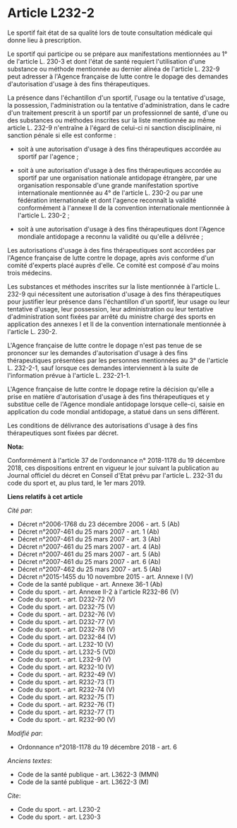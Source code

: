 # Article L232-2

Le sportif fait état de sa qualité lors de toute consultation médicale qui donne lieu à prescription.

Le sportif qui participe ou se prépare aux manifestations mentionnées au 1° de l'article L. 230-3 et dont l'état de santé
requiert l'utilisation d'une substance ou méthode mentionnée au dernier alinéa de l'article L. 232-9 peut adresser à l'Agence
française de lutte contre le dopage des demandes d'autorisation d'usage à des fins thérapeutiques.

La présence dans l'échantillon d'un sportif, l'usage ou la tentative d'usage, la possession, l'administration ou la tentative
d'administration, dans le cadre d'un traitement prescrit à un sportif par un professionnel de santé, d'une ou des substances
ou méthodes inscrites sur la liste mentionnée au même article L. 232-9 n'entraîne à l'égard de celui-ci ni sanction
disciplinaire, ni sanction pénale si elle est conforme :

- soit à une autorisation d'usage à des fins thérapeutiques accordée au sportif par l'agence ;

- soit à une autorisation d'usage à des fins thérapeutiques accordée au sportif par une organisation nationale antidopage
étrangère, par une organisation responsable d'une grande manifestation sportive internationale mentionnée au 4° de l'article
L. 230-2 ou par une fédération internationale et dont l'agence reconnaît la validité conformément à l'annexe II de la
convention internationale mentionnée à l'article L. 230-2 ;

- soit à une autorisation d'usage à des fins thérapeutiques dont l'Agence mondiale antidopage a reconnu la validité ou
qu'elle a délivrée ;

Les autorisations d'usage à des fins thérapeutiques sont accordées par l'Agence française de lutte contre le dopage, après
avis conforme d'un comité d'experts placé auprès d'elle. Ce comité est composé d'au moins trois médecins.

Les substances et méthodes inscrites sur la liste mentionnée à l'article L. 232-9 qui nécessitent une autorisation d'usage à
des fins thérapeutiques pour justifier leur présence dans l'échantillon d'un sportif, leur usage ou leur tentative d'usage,
leur possession, leur administration ou leur tentative d'administration sont fixées par arrêté du ministre chargé des sports
en application des annexes I et II de la convention internationale mentionnée à l'article L. 230-2.

L'Agence française de lutte contre le dopage n'est pas tenue de se prononcer sur les demandes d'autorisation d'usage à des
fins thérapeutiques présentées par les personnes mentionnées au 3° de l'article L. 232-2-1, sauf lorsque ces demandes
interviennent à la suite de l'information prévue à l'article L. 232-21-1.

L'Agence française de lutte contre le dopage retire la décision qu'elle a prise en matière d'autorisation d'usage à des fins
thérapeutiques et y substitue celle de l'Agence mondiale antidopage lorsque celle-ci, saisie en application du code mondial
antidopage, a statué dans un sens différent.

Les conditions de délivrance des autorisations d'usage à des fins thérapeutiques sont fixées par décret.

**Nota:**

Conformément à l'article 37 de l'ordonnance n° 2018-1178 du 19 décembre 2018, ces dispositions entrent en vigueur le jour
suivant la publication au Journal officiel du décret en Conseil d'Etat prévu par l'article L. 232-31 du code du sport et, au
plus tard, le 1er mars 2019.

**Liens relatifs à cet article**

_Cité par_:

  - Décret n°2006-1768 du 23 décembre 2006 - art. 5 (Ab)
  - Décret n°2007-461 du 25 mars 2007 - art. 1 (Ab)
  - Décret n°2007-461 du 25 mars 2007 - art. 3 (Ab)
  - Décret n°2007-461 du 25 mars 2007 - art. 4 (Ab)
  - Décret n°2007-461 du 25 mars 2007 - art. 5 (Ab)
  - Décret n°2007-461 du 25 mars 2007 - art. 6 (Ab)
  - Décret n°2007-462 du 25 mars 2007 - art. 5 (Ab)
  - Décret n°2015-1455 du 10 novembre 2015 - art. Annexe I (V)
  - Code de la santé publique - art. Annexe 36-1 (Ab)
  - Code du sport. - art. Annexe II-2 à l'article R232-86 (V)
  - Code du sport. - art. D232-72 (V)
  - Code du sport. - art. D232-75 (V)
  - Code du sport. - art. D232-76 (V)
  - Code du sport. - art. D232-77 (V)
  - Code du sport. - art. D232-78 (V)
  - Code du sport. - art. D232-84 (V)
  - Code du sport. - art. L232-10 (V)
  - Code du sport. - art. L232-5 (VD)
  - Code du sport. - art. L232-9 (V)
  - Code du sport. - art. R232-10 (V)
  - Code du sport. - art. R232-49 (V)
  - Code du sport. - art. R232-73 (T)
  - Code du sport. - art. R232-74 (V)
  - Code du sport. - art. R232-75 (T)
  - Code du sport. - art. R232-76 (T)
  - Code du sport. - art. R232-77 (T)
  - Code du sport. - art. R232-90 (V)

_Modifié par_:

  - Ordonnance n°2018-1178 du 19 décembre 2018 - art. 6

_Anciens textes_:

  - Code de la santé publique - art. L3622-3 (MMN)
  - Code de la santé publique - art. L3622-3 (M)

_Cite_:

  - Code du sport. - art. L230-2
  - Code du sport. - art. L230-3
